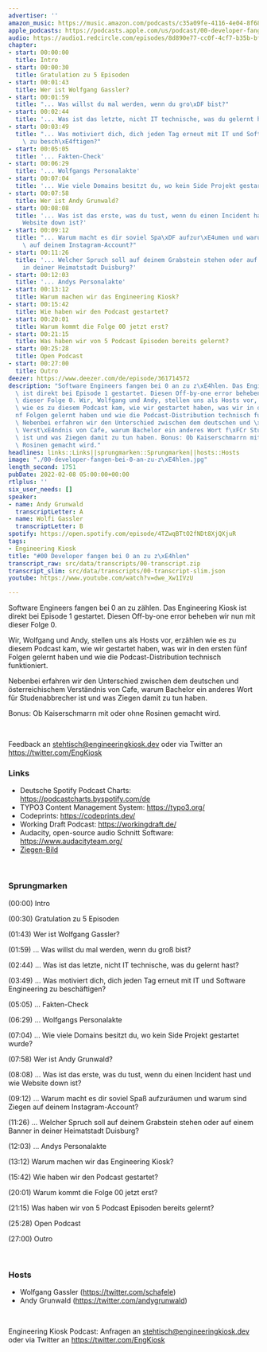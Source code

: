 ```yaml
---
advertiser: ''
amazon_music: https://music.amazon.com/podcasts/c35a09fe-4116-4e04-8f68-77d61b112e46/episodes/fa8cbe71-6bf0-46fc-b826-de7ee2a7c06d/engineering-kiosk-00-developer-fangen-bei-0-an-zu-z%C3%A4hlen
apple_podcasts: https://podcasts.apple.com/us/podcast/00-developer-fangen-bei-0-an-zu-z%C3%A4hlen/id1603082924?i=1000550397428
audio: https://audio1.redcircle.com/episodes/8d890e77-cc0f-4cf7-b35b-bf5a21553d60/stream.mp3
chapter:
- start: 00:00:00
  title: Intro
- start: 00:00:30
  title: Gratulation zu 5 Episoden
- start: 00:01:43
  title: Wer ist Wolfgang Gassler?
- start: 00:01:59
  title: "... Was willst du mal werden, wenn du gro\xDF bist?"
- start: 00:02:44
  title: '... Was ist das letzte, nicht IT technische, was du gelernt hast?'
- start: 00:03:49
  title: "... Was motiviert dich, dich jeden Tag erneut mit IT und Software Engineering\
    \ zu besch\xE4ftigen?"
- start: 00:05:05
  title: '... Fakten-Check'
- start: 00:06:29
  title: '... Wolfgangs Personalakte'
- start: 00:07:04
  title: '... Wie viele Domains besitzt du, wo kein Side Projekt gestartet wurde?'
- start: 00:07:58
  title: Wer ist Andy Grunwald?
- start: 00:08:08
  title: '... Was ist das erste, was du tust, wenn du einen Incident hast und wie
    Website down ist?'
- start: 00:09:12
  title: "... Warum macht es dir soviel Spa\xDF aufzur\xE4umen und warum sind Ziegen\
    \ auf deinem Instagram-Account?"
- start: 00:11:26
  title: '... Welcher Spruch soll auf deinem Grabstein stehen oder auf einem Banner
    in deiner Heimatstadt Duisburg?'
- start: 00:12:03
  title: '... Andys Personalakte'
- start: 00:13:12
  title: Warum machen wir das Engineering Kiosk?
- start: 00:15:42
  title: Wie haben wir den Podcast gestartet?
- start: 00:20:01
  title: Warum kommt die Folge 00 jetzt erst?
- start: 00:21:15
  title: Was haben wir von 5 Podcast Episoden bereits gelernt?
- start: 00:25:28
  title: Open Podcast
- start: 00:27:00
  title: Outro
deezer: https://www.deezer.com/de/episode/361714572
description: "Software Engineers fangen bei 0 an zu z\xE4hlen. Das Engineering Kiosk\
  \ ist direkt bei Episode 1 gestartet. Diesen Off-by-one error beheben wir nun mit\
  \ dieser Folge 0. Wir, Wolfgang und Andy, stellen uns als Hosts vor, erz\xE4hlen\
  \ wie es zu diesem Podcast kam, wie wir gestartet haben, was wir in den ersten f\xFC\
  nf Folgen gelernt haben und wie die Podcast-Distribution technisch funktioniert.\
  \ Nebenbei erfahren wir den Unterschied zwischen dem deutschen und \xF6sterreichischem\
  \ Verst\xE4ndnis von Cafe, warum Bachelor ein anderes Wort f\xFCr Studenabbrecher\
  \ ist und was Ziegen damit zu tun haben. Bonus: Ob Kaiserschmarrn mit oder ohne\
  \ Rosinen gemacht wird."
headlines: links::Links||sprungmarken::Sprungmarken||hosts::Hosts
image: "./00-developer-fangen-bei-0-an-zu-z\xE4hlen.jpg"
length_second: 1751
pubDate: 2022-02-08 05:00:00+00:00
rtlplus: ''
six_user_needs: []
speaker:
- name: Andy Grunwald
  transcriptLetter: A
- name: Wolfi Gassler
  transcriptLetter: B
spotify: https://open.spotify.com/episode/4TZwqBTtO2fNDt8XjQXjuR
tags:
- Engineering Kiosk
title: "#00 Developer fangen bei 0 an zu z\xE4hlen"
transcript_raw: src/data/transcripts/00-transcript.zip
transcript_slim: src/data/transcripts/00-transcript-slim.json
youtube: https://www.youtube.com/watch?v=dwe_Xw1IVzU

---
```

<p>Software Engineers fangen bei 0 an zu zählen. Das Engineering Kiosk ist direkt bei Episode 1 gestartet. Diesen Off-by-one error beheben wir nun mit dieser Folge 0.</p><p>Wir, Wolfgang und Andy, stellen uns als Hosts vor, erzählen wie es zu diesem Podcast kam, wie wir gestartet haben, was wir in den ersten fünf Folgen gelernt haben und wie die Podcast-Distribution technisch funktioniert.</p><p>Nebenbei erfahren wir den Unterschied zwischen dem deutschen und österreichischem Verständnis von Cafe, warum Bachelor ein anderes Wort für Studenabbrecher ist und was Ziegen damit zu tun haben.</p><p>Bonus: Ob Kaiserschmarrn mit oder ohne Rosinen gemacht wird.</p><p><br></p><p>Feedback an <a href="mailto:stehtisch@engineeringkiosk.dev" rel="nofollow">stehtisch@engineeringkiosk.dev</a> oder via Twitter an <a href="https://twitter.com/EngKiosk" rel="nofollow">https://twitter.com/EngKiosk</a></p><h3 id="links">Links</h3><ul><li>Deutsche Spotify Podcast Charts: <a href="https://podcastcharts.byspotify.com/de" rel="nofollow">https://podcastcharts.byspotify.com/de</a></li><li>TYPO3 Content Management System: <a href="https://typo3.org/" rel="nofollow">https://typo3.org/</a></li><li>Codeprints: <a href="https://codeprints.dev/" rel="nofollow">https://codeprints.dev/</a></li><li>Working Draft Podcast: <a href="https://workingdraft.de/" rel="nofollow">https://workingdraft.de/</a></li><li>Audacity, open-source audio Schnitt Software: <a href="https://www.audacityteam.org/" rel="nofollow">https://www.audacityteam.org/</a></li><li><a href="https://scontent-ber1-1.cdninstagram.com/v/t51.2885-15/e35/33559529_1922740234443194_4987014148043833344_n.jpg?_nc_cat=102&_nc_ht=scontent-ber1-1.cdninstagram.com&_nc_ohc=u81to9-Eir4AX_eG9dv&_nc_sid=30a2e&ccb=7-4&edm=ALQROFkBAAAA&ig_cache_key=MTc5MjA1ODc4MzQyMjYyMDQ0NQ%3D%3D.2-ccb7-4&oe=6208074E&oh=00_AT_C5NJ9mkCP_-yvs5jcCQozb1cUgfIuJpS-clSBPqWFHw" rel="nofollow">Ziegen-Bild</a></li></ul><p><br></p><h3 id="sprungmarken">Sprungmarken</h3><p>(00:00) Intro</p><p>(00:30) Gratulation zu 5 Episoden</p><p>(01:43) Wer ist Wolfgang Gassler?</p><p>(01:59) ... Was willst du mal werden, wenn du groß bist?</p><p>(02:44) ... Was ist das letzte, nicht IT technische, was du gelernt hast?</p><p>(03:49) ... Was motiviert dich, dich jeden Tag erneut mit IT und Software Engineering zu beschäftigen?</p><p>(05:05) ... Fakten-Check</p><p>(06:29) ... Wolfgangs Personalakte</p><p>(07:04) ... Wie viele Domains besitzt du, wo kein Side Projekt gestartet wurde?</p><p>(07:58) Wer ist Andy Grunwald?</p><p>(08:08) ... Was ist das erste, was du tust, wenn du einen Incident hast und wie Website down ist?</p><p>(09:12) ... Warum macht es dir soviel Spaß aufzuräumen und warum sind Ziegen auf deinem Instagram-Account?</p><p>(11:26) ... Welcher Spruch soll auf deinem Grabstein stehen oder auf einem Banner in deiner Heimatstadt Duisburg?</p><p>(12:03) ... Andys Personalakte</p><p>(13:12) Warum machen wir das Engineering Kiosk?</p><p>(15:42) Wie haben wir den Podcast gestartet?</p><p>(20:01) Warum kommt die Folge 00 jetzt erst?</p><p>(21:15) Was haben wir von 5 Podcast Episoden bereits gelernt?</p><p>(25:28) Open Podcast</p><p>(27:00) Outro</p><p><br></p><h3 id="hosts">Hosts</h3><ul><li>Wolfgang Gassler (<a href="https://twitter.com/schafele" rel="nofollow">https://twitter.com/schafele</a>)</li><li>Andy Grunwald (<a href="https://twitter.com/andygrunwald" rel="nofollow">https://twitter.com/andygrunwald</a>)</li></ul><p><br></p><p>Engineering Kiosk Podcast: Anfragen an <a href="mailto:stehtisch@engineeringkiosk.dev" rel="nofollow">stehtisch@engineeringkiosk.dev</a> oder via Twitter an <a href="https://twitter.com/EngKiosk" rel="nofollow">https://twitter.com/EngKiosk</a></p>